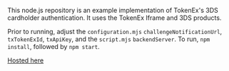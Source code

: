 This node.js repository is an example implementation of TokenEx's 3DS cardholder authentication. It uses the TokenEx Iframe and 3DS products. 

Prior to running, adjust the `configuration.mjs` `challengeNotificationUrl`, `txTokenExId`, `txApiKey`,  and the `script.mjs` `backendServer`. 
To run, `npm install`, followed by `npm start`. 

[Hosted here](https://3ds-device-fingerprinting-and-authentication-blueohsix.replit.app/)
